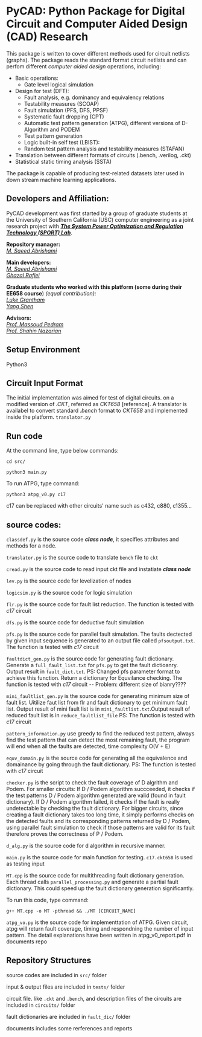 # PyCAD: Python Package for Digital Circuit and Computer Aided Design (CAD) Research 
This package is written to cover different methods used for circuit netlists (graphs). The package reads the standard format circuit netlists and can perfom different *computer aided design* operations, including: 
- Basic operations: 
    - Gate level logical simulation
- Design for test (DFT):
    - Fault analysis, e.g. dominancy and equivalency relations
    - Testability measures (SCOAP)
    - Fault simulation (PFS, DFS, PPSF)
    - Systematic fault dropping (CPT)
    - Automatic test pattern generation (ATPG), different versions of D-Algorithm and PODEM
    - Test pattern generation 
    - Logic built-in self test (LBIST): 
    - Random test pattern analysis and testability measures (STAFAN)
- Translation between different formats of circuits (.bench, .verilog, .ckt)
- Statistical static timing analysis (SSTA)

The package is capable of producing test-related datasets later used in down stream machine learning applications. 

## Developers and Affiliation: <br />
PyCAD development was first started by a group of graduate students at the University of Southern California (USC) computer engineering as a joint research project with <cite>[**The System Power Optimization and Regulation Technology (SPORT) Lab**][1]</cite>. <br />

**Repository manager:** <br />
<cite>[M. Saeed Abrishami][10]</cite>  <br />

**Main developers:** <br />
<cite>[M. Saeed Abrishami][10]</cite>  <br />
<cite>[Ghazal Rafiei][21]</cite>  <br />

**Graduate students who worked with this platform (some during their EE658 course**) *(equal contribution):* <br /> 
<cite>[Luke Grantham][20]</cite> <br />
<cite>[Yang Shen][14]</cite> <br />

**Advisors:** <br />
<cite>[Prof. Massoud Pedram][11]</cite>  <br />
<cite>[Prof. Shahin Nazarian][12]</cite>  <br />

[1]: http://sportlab.usc.edu/ 
[10]: http://sportlab.usc.edu/~msabrishami/
[11]: http://www.mpedram.com/
[12]: http://sportlab.usc.edu/~shahin/
[13]: https://www.linkedin.com/in/jiayi-wang-a40473101/
[14]: https://www.linkedin.com/in/yshen245/
[15]: https://www.linkedin.com/in/jiaming-li-73b873191/
[16]: https://www.linkedin.com/in/han-zhang-usc/
[17]: https://www.linkedin.com/in/shubo-li-760991193/
[18]: https://www.linkedin.com/in/yida-yan-489b06191/
[20]: https://www.linkedin.com/in/lukegrantham/
[21]: https://github.com/ghazalrafiei
## Setup Environment
Python3

## Circuit Input Format
The initial implementation was aimed for test of digital circuits. on a modified version of *.CKT*, referred as *CKT658* [reference]. A translator is availabel to convert standard *.bench* format to *CKT658* and implemented inside the platform. 
`translator.py`
<!--This part is written by Yida-->


## Run code

At the command line, type below commands:

`cd src/`

`python3 main.py`

To run ATPG, type command:

`python3 atpg_v0.py c17`

c17 can be replaced with other circuits' name such as c432, c880, c1355...
  
## source codes:  

`classdef.py` is the source code ***class node***, it specifies attributes and methods for a node.

<!--This part is written by Jiaming and Shubo -->

`translator.py` is the source code to translate `bench` file to `ckt`
<!--This part is written by Yida-->

`cread.py` is the source code to read input ckt file and instatiate ***class node***
<!--This part is written by Jiaming and Shubo-->

`lev.py` is the source code for levelization of nodes
<!--This part is written by Han and Yang-->

`logicsim.py` is the source code for logic simulation
<!--This part is written by Han and Yang-->

`flr.py` is the source code for fault list reduction. The function is tested with *c17* circuit
<!--This part is written by Jiaming-->

`dfs.py` is the source code for deductive fault simulation
<!--This part is written by Shubo-->

`pfs.py` is the source code for parallel fault simulation. The faults dectected by given input sequence is generated to an output file called `pfsoutput.txt`. The function is tested with *c17* circuit
<!--This part is written by Han and Yang-->

`faultdict_gen.py` is the source code for generating fault dictionary. Generate a `full_fault_list.txt` for `pfs.py` to get the fault dictioanry. Output result in `fault_dict.txt`. PS: Changed pfs parameter format to achieve this function. Return a dictionary for Equvilance checking. The function is tested with *c17* circuit -- Problem: different size of bianry????
<!--This part is written by Jiaming-->

`mini_faultlist_gen.py` is the source code for generating minimum size of fault list. Uitilize faut list from flr and fault dictionary to get minimum fault list. Output result of mini fault list is in `mini_faultlist.txt`.Output result of reduced fault list is in `reduce_faultlist_file` PS: The function is tested with *c17* circuit <!--This part is written by Han-->

`pattern_information.py` use greedy to find the reduced test pattern, always find the test pattern that can detect the most remaining fault, the program will end when all the faults are detected, time complexity O(V + E) <!--This part is written by Jiayi-->


`equv_domain.py` is the source code for generating all the equivalence and domainance by going through the fault dictionary. PS: The function is tested with *c17* circuit <!--This part is written by Shubo-->

`checker.py` is the script to check the fault coverage of D algrithm and Podem. For smaller circuits: If D / Podem algorithm succceeded, it checks if the test patterns D / Podem algorithm generated are valid (found in fault dictionary). If D / Podem algorithm failed, it checks if the fault is really undetectable by checking the fault dictionary. For bigger circuits, since creating a fault dictionary takes too long time, it simply performs checks on the detected faults and its corresponding patterns returned by D / Podem, using parallel fault simulation to check if those patterns are valid for its fault therefore proves the correctness of P / Podem.<!--This part is written by Yang-->

`d_alg.py` is the source code for d algorithm in recursive manner. <!--This part is written by Han (mainly) and Yang-->

`main.py` is the source code for main function for testing. `c17.ckt658` is used as testing input
<!--This part is written by all of us-->

`MT.cpp` is the source code for multithreading fault dictionary generation. Each thread calls `parallel_processing.py` and generate a partial fault dictionary. This could speed up the fault dictionary generation significantly.

To run this code, type command:

`g++ MT.cpp -o MT -pthread && ./MT [CIRCUIT_NAME]`

<!--Possible Update: makefile-->

`atpg_vo.py` is the source code for implementtation of ATPG. Given circuit, atpg will return fault coverage, timing and respondning the number of input pattern. The detail explanations have been written in atpg_v0_report.pdf in documents repo  <!--This part is written by Han-->   

## Repository Structures

source codes are included in `src/` folder

input & output files are included in `tests/` folder

circuit file. like `.ckt` and `.bench`, and description files of the circuits are included in `circuits/` folder

fault dictionaries are included in `fault_dic/` folder

documents includes some rerferences and reports
